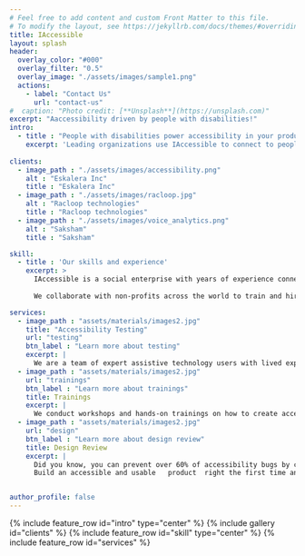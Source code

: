 ```yaml
---
# Feel free to add content and custom Front Matter to this file.
# To modify the layout, see https://jekyllrb.com/docs/themes/#overriding-theme-defaults
title: IAccessible
layout: splash
header:
  overlay_color: "#000"
  overlay_filter: "0.5"
  overlay_image: "./assets/images/sample1.png"
  actions:
    - label: "Contact Us"
      url: "contact-us"
#  caption: "Photo credit: [**Unsplash**](https://unsplash.com)"
excerpt: "Aaccessibility driven by people with disabilities!"
intro: 
  - title : "People with disabilities power accessibility in your products"
    excerpt: 'Leading organizations use IAccessible to connect to people with disabilities for accessibility testing, training, and design reviews.'
    
clients:
  - image_path : "./assets/images/accessibility.png"
    alt : "Eskalera Inc"
    title : "Eskalera Inc"
  - image_path : "./assets/images/racloop.jpg"
    alt : "Racloop technologies"
    title : "Racloop technologies"
  - image_path : "./assets/images/voice_analytics.png"
    alt : "Saksham"
    title : "Saksham"

skill:
  - title : 'Our skills and experience'
    excerpt: >
      IAccessible is a social enterprise with years of experience connecting product makers to people with disabilities to drive accessibility in Web and mobile applications.  
      
      We collaborate with non-profits across the world to train and hire people with various kinds of disabilities. Besides being trained experts in accessibility testing and design, these people have a lifetime of experience as  users of accessibility products and solutions for their day-to-day living.

services:
  - image_path : "assets/materials/images2.jpg"
    title: "Accessibility Testing"
    url: "testing"
    btn_label : "Learn more about testing"
    excerpt: |
      We are a team of expert assistive technology users with lived experience of disabilities. We test Web and mobile applications against WCAG 2.1 & section 508 for accessibility compliance.
  - image_path : "assets/materials/images2.jpg"
    url: "trainings"
    btn_label : "Learn more about trainings"
    title: Trainings
    excerpt: |
      We conduct workshops and hands-on trainings on how to create accessible Web and mobile applications. The trainings are customized to your specific needs and meet the learners where they are.  
  - image_path : "assets/materials/images2.jpg"
    url: "design"
    btn_label : "Learn more about design review"
    title: Design Review
    excerpt: |
      Did you know, you can prevent over 60% of accessibility bugs by considering accessibility during the design of your applications?  
      Build an accessible and usable   product  right the first time and save costly bug fixes later.


author_profile: false
---
```

{% include feature_row id="intro" type="center" %}
{% include gallery id="clients" %}
{% include feature_row id="skill" type="center" %}
{% include feature_row id="services" %}